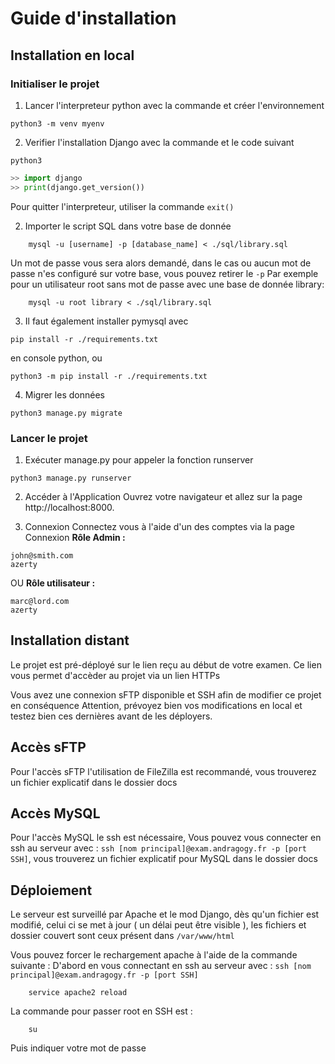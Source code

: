 # Guide d'installation

## Installation en local

### Initialiser le projet

1. Lancer l'interpreteur python avec la commande et créer l'environnement
```shell
python3 -m venv myenv
```


2. Verifier l'installation Django avec la commande et le code suivant
```shell
python3
```
```python 
>> import django
>> print(django.get_version())
```
Pour quitter l'interpreteur, utiliser la commande ```exit()```

2. Importer le script SQL dans votre base de donnée
```shell
    mysql -u [username] -p [database_name] < ./sql/library.sql
```
Un mot de passe vous sera alors demandé, dans le cas ou aucun mot de passe n'es configuré sur votre base, vous pouvez retirer le `-p`
Par exemple pour un utilisateur root sans mot de passe avec une base de donnée library:
```shell
    mysql -u root library < ./sql/library.sql
```

3. Il faut également installer pymysql avec
```shell
pip install -r ./requirements.txt
```
en console python,
ou
```shell
python3 -m pip install -r ./requirements.txt
```

4. Migrer les données
```shell
python3 manage.py migrate
```

### Lancer le projet

1. Exécuter manage.py pour appeler la fonction runserver
```shell
python3 manage.py runserver
```

2. Accéder à l'Application
Ouvrez votre navigateur et allez sur la page http://localhost:8000.

3. Connexion
Connectez vous à l'aide d'un des comptes via la page Connexion
**Rôle Admin :**
```
john@smith.com
azerty
```

OU
**Rôle utilisateur :**
```
marc@lord.com 
azerty
```

## Installation distant

Le projet est pré-déployé sur le lien reçu au début de votre examen.
Ce lien vous permet d'accèder au projet via un lien HTTPs

Vous avez une connexion sFTP disponible et SSH afin de modifier ce projet en conséquence
Attention, prévoyez bien vos modifications en local et testez bien ces dernières avant de les déployers.


## Accès sFTP

Pour l'accès sFTP l'utilisation de FileZilla est recommandé, vous trouverez un fichier explicatif dans le dossier docs

## Accès MySQL

Pour l'accès MySQL le ssh est nécessaire, Vous pouvez vous connecter en ssh au serveur avec : `ssh [nom principal]@exam.andragogy.fr -p [port SSH]`, vous trouverez un fichier explicatif pour MySQL dans le dossier docs

## Déploiement

Le serveur est surveillé par Apache et le mod Django, dès qu'un fichier est modifié, celui ci se met à jour ( un délai peut être visible ), les fichiers et dossier couvert sont ceux présent dans `/var/www/html`

Vous pouvez forcer le rechargement apache à l'aide de la commande suivante :
D'abord en vous connectant en ssh au serveur avec : `ssh [nom principal]@exam.andragogy.fr -p [port SSH]`
```shell
    service apache2 reload
```

La commande pour passer root en SSH est :
```shell
    su
```
Puis indiquer votre mot de passe